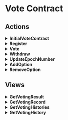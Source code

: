 # Vote Contract

## Actions

<details>

  <summary><b>InitialVoteContract</b></summary>

This method will be called once by an inline transaction right after `Vote Contract` get deployed.

### Purpose

Set contract system name of `Token Contract` in order to get its addresses in the future.

### Notes

- Sender must be the owner of `Vote Contract`, which should be the address of `Basic Contract Zero`.

- Contract system names can neither be same nor empty.

- Cannot initialize more than once.

</details>

<details>

  <summary><b>Register</b></summary>

### Purpose

For a `Sponsor` to register / create a voting event.

### Notes

- Transction sender will be the `Sponsor`.

- The values of `Sponsor` fields can identify a `VotingEvent`.

- A `VotingEvent` with specific `EpochNumber` called `VotingGoing` in this contract, which isn't really exists.

- Thus we can use `GetHash()` of `VotingResult` to get the hash of a `VotingGoing`.

- If `Delegated` is true, it means the sender address of `Vote` transaction must be the address of `Sponsor`.

- If `StartTimestamp` of input value is smaller than current block time, will use current block time as `StartTimestamp`
  .

- Cannot create a voting event with maximum active time but only 1 epoch. This means voter can never with their votes.
  Also, voters cannot vote to a voting event with maximum active time in its last epoch.

- Anyway, voters can withdraw their votes after a certain days according to the value
  of `VoteContractConsts.MaxActiveDays`.

</details>

<details>

  <summary><b>Vote</b></summary>

### Purpose

For a `Voter` to vote for a voting going (a epoch of a voting event).

### Notes

- Basically, a voting behaviour is to update related `VotingResult` and `VotingHistories`, also add a new `VotingRecord`
  .

- `VotingHistories` contains vote histories of all `VotingEvent`s - more precisely - `VotingGoing`s of a voter.

- `VotingHistory` just for one `VotingGoing` (of a voter).

- The values of `Sponsor` and `EpochNumber` fields can identify a `VotingGoing` or a `VotingResult`.

- We can get a certain `VotingRecord` by providing transaction id of `Vote` transaction, which actually called `VoteId`.

- This method will only lock token if voting event isn't delegated. Delegated voting event should lock in higher level
  contract, like `Election Contract`.

</details>

<details>

  <summary><b>Withdraw</b></summary>

### Purpose

For a `Voter` to withdraw his previous votes.

### Notes

- Will update related `VotingResult` and `VotingRecord`.

- Unlock token logic is same as `Vote` method, delegated voting event should unlock token on

- Cannot withdraw votes of on-going voting events, it means `EpochNumber` of `VotingRecord` must be less
  than `CurrentEpoch` of `VotingEvent`.

- Extra limitation of voters withdrawing their votes should be coded in higher level contract. Like
  in `Election Contract`, voters need to keep locking their tokens at least for several epoches (terms).

</details>

<details>

  <summary><b>UpdateEpochNumber</b></summary>

### Purpose

For the `Sponsor` to update epoch number.

### Notes

- Can only increase the epoch number 1 each time.

- Will update previous on-going voting event and initialize new on-going event.

- After updating, votes of previous epoch is possible withdrawable for voters.

- When `TotalEpoch` of `VotingEvent` is `x`, if the `Sponsor` set `EpochNumber` to `x + 1`, the whole voting event will
  be regarded as terminated immediately.

</details>

<details>

  <summary><b>AddOption</b></summary>

### Purpose

For the `Sponsor` to add an option of a certain `VotingEvent`.

### Notes

</details>

<details>

  <summary><b>RemoveOption</b></summary>

### Purpose

For the `Sponsor` to remove an option of a certain `VotingEvent`.

### Notes

</details>

## Views

<details>

  <summary><b>GetVotingResult</b></summary>

</details>

<details>

  <summary><b>GetVotingRecord</b></summary>

</details>

<details>

  <summary><b>GetVotingHistories</b></summary>

</details>

<details>

  <summary><b>GetVotingHistory</b></summary>

</details>